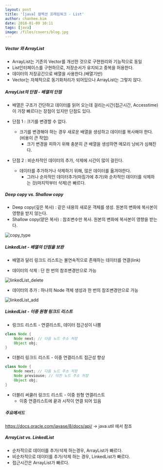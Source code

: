```yaml
---
layout: post
title: '[java] 컬렉션 프레임워크 - List'
author: chanhee.kim
date: 2018-01-09 10:11
tags: [java]
image: /files/covers/blog.jpg
---
```


##### Vector 와 ArrayList
- ArrayList는 기존의 Vector를 개선한 것으로 구현원리와 기능적으로 동일
- List인터페이스를 구현하므로, 저장순서가 유지되고 중복을 허용한다.
- 데이터의 저장공간으로 배열을 사용한다.(배열기반)
- Vector는 자체적으로 동기화처리가 되어있으나 ArrayList는 그렇지 않다.

##### ArrayList의 단점 - 배열의 단점
- 배열은 구조가 간단하고 데이터를 읽어 오는데 걸리는시간(접근시간, Accesstime)이 가장 빠르다는 장점이 있지만 단점도 있다.

- 단점 1 : 크기를 변경할 수 없다.
  - 크기를 변경해야 하는 경우 새로운 배열을 생성하고 데이터를 복사해야 한다.(비용이 큰 작업)
	- 크기 변경을 피하기 위해 충분히 큰 배열을 생성하면 메모리 낭비가 심해진다.

- 단점 2 : 비순차적인 데이터의 추가, 삭제에 시간이 많이 걸린다.
  - 데이터를 추가하거나 삭제하기 위해, 많은 데이터를 옮겨야한다.
	- 그러나 순차적인 데이터추가(마짐가에 추가)와 순차적인 데이터를 삭제하는 것(마지막부터 삭제)은 빠르다.

##### Deep copy vs. Shallow copy
- Deep copy(깊은 복사) : 같은 내용의 새로운 객체를 생성. 원본의 변화에 복사본이 영향을 받지 않는다.
- Shallow copy(얕은 복사) : 참조변수만 복사. 원본의 변화에 복사본이 영향을 받는다.
<img src="{{ site.baseurl }}/assets/images/copy_type.jpg" alt="copy_type">

##### LinkedList - 배열의 단점을 보완
- 배열과 달리 링크드 리스트는 불연속적으로 존재하는 데이터를 연결(link)

- 데이터의 삭제 : 단 한 번의 참조변경만으로 가능
<img src="{{ site.baseurl }}/assets/images/linkedList_delete.PNG" alt="linkedList_delete">

- 데이터의 추가 : 하나의 Node 객체 생성과 한 번의 참조변경만으로 가능
<img src="{{ site.baseurl }}/assets/images/linkedList_add.PNG" alt="linkedList_add">

##### LinkedList - 이중 원형 링크드 리스트
- 링크드 리스트 - 연결리스트, 데이터 접근성이 나쁨

``` java
class Node {
	Node next; // 다음 노드 주소 저장
	Object obj;
}
```

- 더블리 링크드 리스트 - 이중 연결리스트 접근성 향상

``` java
class Node {
	Node next; // 다음 노드 주소 저장
	Node previouse; // 이전 노드 주소 저장
	Object obj;
}
```

- 더블리 써큘러 링크드 리스트 - 이중 원형 연결리스트
  - 이중 연결리스트에 끝과 시작이 연결 되어 있음

##### 주요메서드

https://docs.oracle.com/javase/8/docs/api/ -> java.util 에서 참조


##### ArrayList vs. LinkedList
- 순차적으로 데이터를 추가/삭제 하는경우, ArrayList가 빠르다.
- 비순차적으로 데이터를 추가/삭제 하는 경우, LinkedList가 빠르다.
- 접근시간은 ArrayList가 빠르다.
